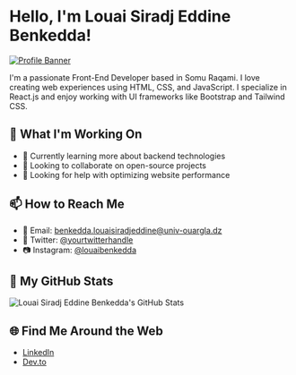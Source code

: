 # Hello, I'm Louai Siradj Eddine Benkedda!

[![Profile Banner](https://example.com/banner-image.jpg)](https://github.com/yourusername)

I'm a passionate Front-End Developer based in Somu Raqami. I love creating web experiences using HTML, CSS, and JavaScript. I specialize in React.js and enjoy working with UI frameworks like Bootstrap and Tailwind CSS.

## 🔭 What I'm Working On

- 🌱 Currently learning more about backend technologies
- 👯 Looking to collaborate on open-source projects
- 🤔 Looking for help with optimizing website performance

## 📫 How to Reach Me

- 📧 Email: [benkedda.louaisiradjeddine@univ-ouargla.dz](mailto:benkedda.louaisiradjeddine@univ-ouargla.dz)
- 💬 Twitter: [@yourtwitterhandle](https://twitter.com/yourtwitterhandle)
- 📷 Instagram: [@louaibenkedda](https://www.instagram.com/louaibenkedda/)

## 🚀 My GitHub Stats

![Louai Siradj Eddine Benkedda's GitHub Stats](https://github-readme-stats.vercel.app/api?username=yourusername&show_icons=true&theme=radical)

## 🌐 Find Me Around the Web

- [LinkedIn](www.linkedin.com/in/louai-siradj-eddine-benkedda-38515225a)
- [Dev.to](https://dev.to/benkeddalouai)

